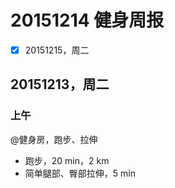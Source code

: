 # 20151214 健身周报

- [x] 20151215，周二  

## 20151213，周二

### 上午

@健身房，跑步、拉伸

- 跑步，20 min，2 km
- 简单腿部、臀部拉伸，5 min